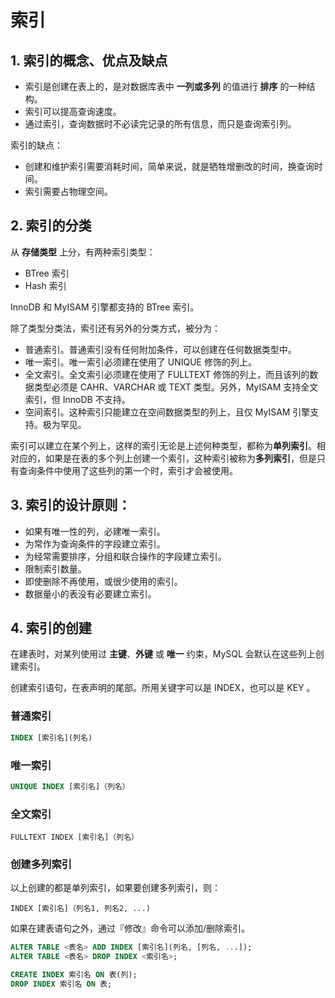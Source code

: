 # 索引

## 1. 索引的概念、优点及缺点

- 索引是创建在表上的，是对数据库表中 **一列或多列** 的值进行 **排序** 的一种结构。
- 索引可以提高查询速度。
- 通过索引，查询数据时不必读完记录的所有信息，而只是查询索引列。

索引的缺点：

- 创建和维护索引需要消耗时间，简单来说，就是牺牲增删改的时间，换查询时间。
- 索引需要占物理空间。

## 2. 索引的分类

从 **存储类型** 上分，有两种索引类型：

- BTree 索引 
- Hash 索引

InnoDB 和 MyISAM 引擎都支持的 BTree 索引。

除了类型分类法，索引还有另外的分类方式，被分为：

- 普通索引。普通索引没有任何附加条件，可以创建在任何数据类型中。
- 唯一索引。唯一索引必须建在使用了 UNIQUE 修饰的列上。
- 全文索引。全文索引必须建在使用了 FULLTEXT 修饰的列上，而且该列的数据类型必须是 CAHR、VARCHAR 或 TEXT 类型。另外，MyISAM 支持全文索引，但 InnoDB 不支持。
- 空间索引。这种索引只能建立在空间数据类型的列上，且仅 MyISAM 引擎支持。极为罕见。

索引可以建立在某个列上，这样的索引无论是上述何种类型，都称为**单列索引**。相对应的，如果是在表的多个列上创建一个索引，这种索引被称为**多列索引**，但是只有查询条件中使用了这些列的第一个时，索引才会被使用。

## 3. 索引的设计原则：

- 如果有唯一性的列，必建唯一索引。
- 为常作为查询条件的字段建立索引。
- 为经常需要排序，分组和联合操作的字段建立索引。
- 限制索引数量。
- 即使删除不再使用，或很少使用的索引。
- 数据量小的表没有必要建立索引。


## 4. 索引的创建

在建表时，对某列使用过 **主键**、**外键** 或 **唯一** 约束，MySQL 会默认在这些列上创建索引。

创建索引语句，在表声明的尾部。所用关键字可以是 INDEX，也可以是 KEY 。

### 普通索引

``` sql
INDEX [索引名](列名)
```

### 唯一索引

``` sql
UNIQUE INDEX [索引名]（列名）
```

### 全文索引

```
FULLTEXT INDEX [索引名]（列名）
```

### 创建多列索引

以上创建的都是单列索引，如果要创建多列索引，则：

```
INDEX [索引名]（列名1, 列名2, ...)
```

如果在建表语句之外，通过『修改』命令可以添加/删除索引。

``` sql
ALTER TABLE <表名> ADD INDEX [索引名](列名, [列名, ...]);
ALTER TABLE <表名> DROP INDEX <索引名>;

CREATE INDEX 索引名 ON 表(列);
DROP INDEX 索引名 ON 表;
```
